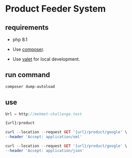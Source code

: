 # Product Feeder System

## requirements
- php 8.1

- Use [composer](https://getcomposer.org/).

- Use [valet](https://laravel.com/docs/9.x/valet) for local development.

## run command
```bash
composer dump-autoload
```

## use

```php
Url = http://mehmet-challenge.test
```

```php
{url}/product
```

```php
curl --location --request GET '{url}/product/google' \
--header 'Accept: application/xml'
```

```php
curl --location --request GET '{url}/product/google' \
--header 'Accept: application/json'
```
